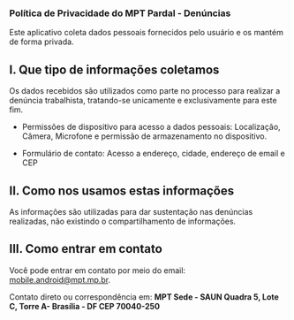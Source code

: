 ### Política de Privacidade do MPT Pardal - Denúncias

Este aplicativo coleta dados pessoais fornecidos pelo usuário e os mantém de forma privada.

## I. Que tipo de informações coletamos

Os dados recebidos são utilizados como parte no processo para realizar a denúncia trabalhista, tratando-se unicamente e exclusivamente para este fim.

- Permissões de dispositivo para acesso a dados pessoais: Localização, Câmera, Microfone e permissão de armazenamento no dispositivo.

- Formulário de contato: Acesso a endereço, cidade, endereço de email e CEP

## II. Como nos usamos estas informações

As informações são utilizadas para dar sustentação nas denúncias realizadas, não existindo o compartilhamento de informações.

## III. Como entrar em contato

Você pode entrar em contato por meio do email: mobile.android@mpt.mp.br.

Contato direto ou correspondência em:
**MPT Sede - SAUN Quadra 5, Lote C, Torre A- Brasília - DF CEP 70040-250**
